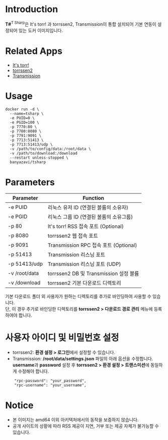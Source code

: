 # Introduction

**T#**<sup>T Sharp</sup>은 It's torr! 과 torrssen2, Transmission이 통합 설치되어 기본 연동이 설정되어 있는 도커 이미지입니다.

# Related Apps

- [It's torr!](https://github.com/grollcake-torr/torr)
- [torrssen2](https://github.com/tarpha/torrssen2)
- [Transmission](https://transmissionbt.com/)

# Usage

```
docker run -d \
  --name=tsharp \
  -e PUID=0 \
  -e PGID=100 \
  -p 7770:80 \
  -p 7780:8080 \
  -p 7791:9091 \
  -p 7713:51413 \
  -p 7713:51413/udp \
  -v /path/to/config/data:/root/data \
  -v /path/to/download:/download
  --restart unless-stopped \
  banyazavi/tsharp
```

# Parameters

| Parameter | Function |
|-----------|----------|
| -e PUID | 리눅스 유저 ID (연결된 볼륨의 소유자) |
| -e PGID | 리눅스 그룹 ID (연결된 볼륨의 소유그룹) |
| -p 80 | It's torr! RSS 접속 포트 (Optional) |
| -p 8080 | torrssen2 웹 접속 포트 |
| -p 9091 | Transmission RPC 접속 포트 (Optional) |
| -p 51413 | Transmission 리스닝 포트 |
| -p 51413/udp | Transmission 리스닝 포트 (UDP) |
| -v /root/data | torrssen2 DB 및 Transmission 설정 볼륨 |
| -v /download | torrssen2 기본 다운로드 디렉토리 |

기본 다운로드 폴더 외 사용자가 원하는 디렉토리를 추가로 바인딩하여 사용할 수 있습니다.  
단, 이 경우 추가로 바인딩한 디렉토리를 **torrssen2 > 다운로드 경로 관리** 메뉴에 등록하여야 합니다.

# 사용자 아이디 및 비밀번호 설정

- torrssen2: **환경 설정 > 로그인**에서 설정할 수 있습니다.
- Transmission: **/root/data/settings.json** 파일의 아래 옵션을 수정합니다.  
  **username**과 **password** 설정 후 **torrssen2 > 환경 설정 > 트랜스미션**에 동일하게 수정해야 합니다.

```
    "rpc-password": "your_password",
    "rpc-username": "your_username",
```

# Notice

- 본 이미지는 amd64 이외 아키텍처에서의 동작을 보증하지 않습니다.
- 공개 사이트의 상황에 따라 RSS 제공이 지연, 거부 또는 제공 자체가 불가능할 수 있습니다.
